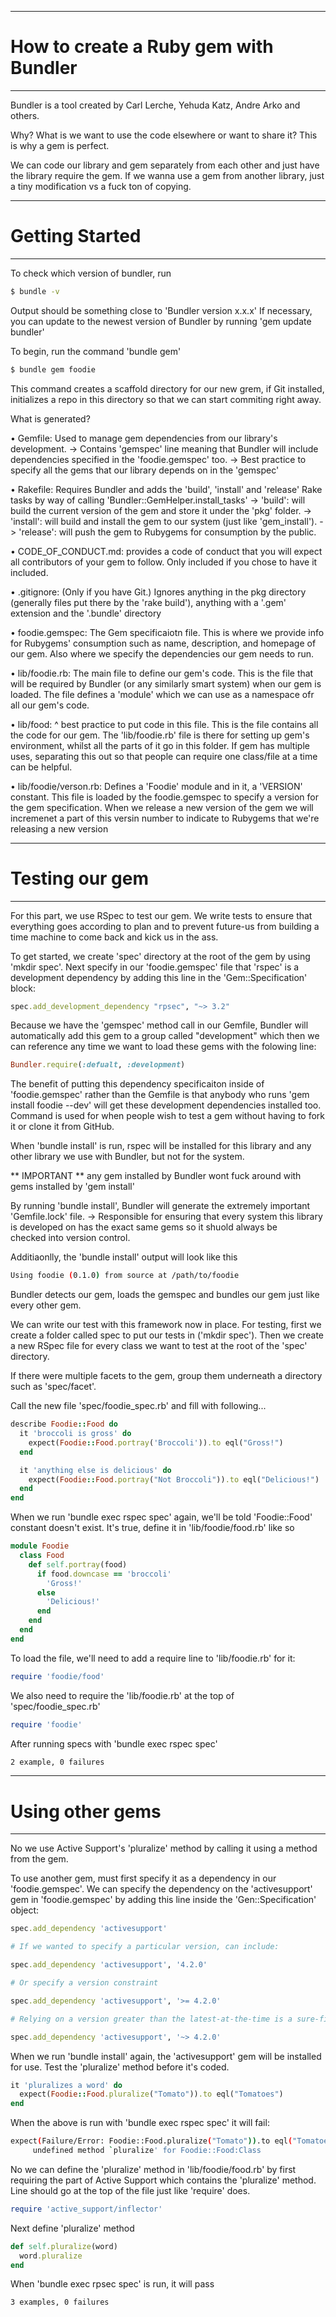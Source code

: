--------------------------------------------
#   How to create a Ruby gem with Bundler 
--------------------------------------------
Bundler is a tool created by Carl Lerche, Yehuda Katz, Andre Arko and others. 

Why? What is we want to use the code elsewhere or want to share it? This is why a gem is perfect. 

We can code our library and gem separately from each other and just have the library require the gem. If we wanna use a gem from another library, just a tiny modification vs a fuck ton of copying. 

--------------------------------------------
#             Getting Started 
--------------------------------------------
To check which version of bundler, run 

```bash 
$ bundle -v
``` 

Output should be something close to 'Bundler version x.x.x' If necessary, you can update to the newest version of Bundler by running 'gem update bundler' 

To begin, run the command 'bundle gem' 

```bash 
$ bundle gem foodie 
``` 

This command creates a scaffold directory for our new grem, if Git installed, initializes a repo in this directory so that we can start commiting right away. 

What is generated? 

• Gemfile: Used to manage gem dependencies from our library's development. 
  -> Contains 'gemspec' line meaning that Bundler will 
     include dependencies specified in the 'foodie.gemspec' too. 
  -> Best practice to specify all the gems that our library 
     depends on in the 'gemspec' 

• Rakefile: Requires Bundler and adds the 'build', 
            'install' and 'release' Rake tasks by way of calling 'Bundler::GemHelper.install_tasks' 
  -> 'build': will build the current version of the gem and 
              store it under the 'pkg' folder. 
  -> 'install': will build and install the gem to our 
                system 
      (just like 'gem_install'). 
  -> 'release': will push the gem to Rubygems for 
                consumption by the public. 

• CODE_OF_CONDUCT.md: provides a code of conduct that you will expect all contributors of your gem to follow. Only included 
                      if you chose to have it included. 

• .gitignore: (Only if you have Git.) Ignores anything in the pkg directory (generally files put there by the 'rake build'), 
            anything with a '.gem' extension and the '.bundle' directory                     

• foodie.gemspec: The Gem specificaiotn file. This is where we provide info for Rubygems' consumption such as name, 
                 description, and homepage of our gem. Also where we specify the dependencies our gem needs to run.  

• lib/foodie.rb: The main file to define our gem's code. This is the file that will be required by Bundler (or any similarly 
                smart system) when our gem is loaded. The file defines a 'module' which we can use as a namespace ofr all our gem's code.

• lib/food: ^ best practice to put code in this file. This is the file contains all the code for our gem. The 'lib/foodie.rb' 
            file is there for setting up gem's environment, whilst all the parts of it go in this folder. If gem has multiple uses, separating this out so that people can require one class/file at a time can be helpful. 

• lib/foodie/verson.rb: Defines a 'Foodie' module and in it, a 'VERSION' constant. This file is loaded by the foodie.gemspec 
                        to specify a version for the gem specification. When we release a new version of the gem we will incremenet a part of this versin number to indicate to Rubygems that we're releasing a new version

--------------------------------------------
#            Testing our gem 
--------------------------------------------
For this part, we use RSpec to test our gem. We write tests to ensure that everything goes according to plan and to prevent future-us from building a time machine to come back and kick us in the ass. 

To get started, we create 'spec' directory at the root of the gem by using 'mkdir spec'. Next specify in our 'foodie.gemspec' file that 'rspec' is a development dependency by adding this line in the 'Gem::Specification' block: 

```ruby 
spec.add_development_dependency "rpsec", "~> 3.2" 
``` 
 Because we have the 'gemspec' method call in our Gemfile, Bundler will automatically add this gem to a group called "development" which then we can reference any time we want to load these gems with the folowing line: 

```ruby 
Bundler.require(:defualt, :development) 
``` 

The benefit of putting this dependency specificaiton inside of 'foodie.gemspec' rather than the Gemfile is that anybody who runs 'gem install foodie --dev' will get these development dependencies installed too. Command is used for when people wish to test a gem without having to fork it or clone it from GitHub. 

When 'bundle install' is run, rspec will be installed for this library and any other library we use with Bundler, but not for the system. 

** IMPORTANT ** 
any gem installed by Bundler wont fuck around with gems installed by 'gem install' 

By running 'bundle install', Bundler will generate the extremely important 'Gemfile.lock' file. 
  -> Responsible for ensuring that every system this library is developed on has the exact same gems so it shuold always be   
     checked into version control. 

Additiaonlly, the 'bundle install' output will look like this 

```bash
Using foodie (0.1.0) from source at /path/to/foodie 
``` 

Bundler detects our gem, loads the gemspec and bundles our gem just like every other gem. 

We can write our test with this framework now in place. For testing, first we create a folder called spec to put our tests in ('mkdir spec'). Then we create a new RSpec file for every class we want to test at the root of the 'spec' directory. 

If there were multiple facets to the gem, group them underneath a directory such as 'spec/facet'. 

Call the new file 'spec/foodie_spec.rb' and fill with following... 

```ruby 
describe Foodie::Food do 
  it 'broccoli is gross' do 
    expect(Foodie::Food.portray('Broccoli')).to eql("Gross!")
  end 

  it 'anything else is delicious' do 
    expect(Foodie::Food.portray("Not Broccoli")).to eql("Delicious!")
  end 
end 
``` 

When we run 'bundle exec rspec spec' again, we'll be told 'Foodie::Food' constant doesn't exist. It's true, define it in 
'lib/foodie/food.rb' like so 

```ruby
module Foodie 
  class Food 
    def self.portray(food) 
      if food.downcase == 'broccoli'
        'Gross!'
      else 
        'Delicious!'
      end 
    end 
  end 
end 
``` 

To load the file, we'll need to add a require line to 'lib/foodie.rb' for it: 
```ruby
require 'foodie/food' 
``` 
We also need to require the 'lib/foodie.rb' at the top of 'spec/foodie_spec.rb' 

```ruby 
require 'foodie' 
``` 

After running specs with 'bundle exec rspec spec' 

```bash 
2 example, 0 failures 
``` 

--------------------------------------------
#           Using other gems 
--------------------------------------------
No we use Active Support's 'pluralize' method by calling it using a method from the gem. 

To use another gem, must first specify it as a dependency in our 'foodie.gemspec'. We can specify the dependency on the 'activesupport' gem in 'foodie.gemspec' by adding this line inside the 'Gen::Specification' object: 

```ruby 
spec.add_dependency 'activesupport' 

# If we wanted to specify a particular version, can include: 

spec.add_dependency 'activesupport', '4.2.0' 

# Or specify a version constraint 

spec.add_dependency 'activesupport', '>= 4.2.0' 

# Relying on a version greater than the latest-at-the-time is a sure-fire way to run into problems later on. Try to use '~>' for specifying dependencies 

spec.add_dependency 'activesupport', '~> 4.2.0' 
``` 

When we run 'bundle install' again, the 'activesupport' gem will be installed for use. Test the 'pluralize' method before it's coded. 

```ruby 
it 'pluralizes a word' do 
  expect(Foodie::Food.pluralize("Tomato")).to eql("Tomatoes")
end 
``` 

When the above is run with 'bundle exec rspec spec' it will fail: 

```bash 
expect(Failure/Error: Foodie::Food.pluralize("Tomato")).to eql("Tomatoes")
     undefined method `pluralize' for Foodie::Food:Class
``` 

No we can define the 'pluralize' method in 'lib/foodie/food.rb' by first requiring the part of Active Support which contains the 'pluralize' method. Line should go at the top of the file just like 'require' does. 
```ruby 
require 'active_support/inflector' 
``` 

Next define 'pluralize' method 

```ruby 
def self.pluralize(word) 
  word.pluralize
end 
``` 

When 'bundle exec rpsec spec' is run, it will pass 

```bash 
3 examples, 0 failures 
``` 

